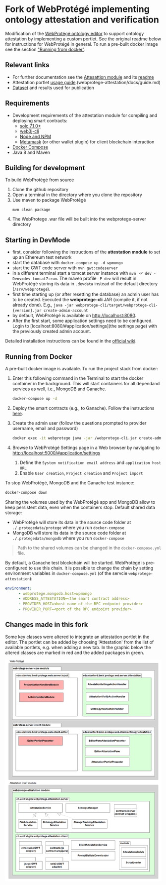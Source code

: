 Fork of WebProtégé implementing ontology attestation and verification
==========

Modification of the [WebProtégé ontology editor](https://github.com/protegeproject/webprotege) to support ontology attestation by implementing a custom portlet. See the original readme below for 
instructions for WebProtégé in general. To run a pre-built docker image see the section ["Running from docker"](#running-from-docker).

## Relevant links
- For further documentation see the [Attesattion module](webprotege-attestation) and its [readme](webprotege-attestation/readme.md)
- Attestation portlet [usage guide](docs/guide.md).(webprotege-attestation/docs/guide.md)
- [Dataset](https://github.com/curtys/webprotege-attestation/tree/master/dataset) and results used for publication

## Requirements

- Development requirements of the attestation module for compiling and deploying smart contracts:
   - [solc 7.1.0+](https://docs.soliditylang.org/en/v0.8.10/installing-solidity.html#linux-packages) 
   - [web3j-cli](http://docs.web3j.io/4.8.7/command_line_tools/) 
   - [Node and NPM](https://nodejs.org/en/)
   - [Metamask](metamask.io) (or other wallet plugin) for client blockchain interaction
- [Docker Compose](https://docs.docker.com/compose/install/)
- Java 8 and Maven

## Building for development

To build WebProtégé from source

1. Clone the github repository
2. Open a terminal in the directory where you clone the repository
3. Use maven to package WebProtégé
   ```
   mvn clean package
   ```
4. The WebProtege .war file will be built into the webprotege-server directory

## Starting in DevMode

- first, consider following the instructions of the **attestation module** to set up an Ethereum test network
- start the database with `docker-compose up -d wpmongo`
- start the GWT code server with `mvn gwt:codeserver`
- in a different terminal start a tomcat server instance with `mvn -P dev -Denv=dev tomcat7:run`. The maven profile `-P dev` will result in WebProtégé storing its data in `.devdata` instead of the default directory (`/srv/webprotege`).
- first time starting up (or after resetting the database) an admin user has to be created. 
  Executed the **webprotege-cli** JAR (compile it, if not already done). E.g., 
  `java -jar webprotege-cli/target/webprotege-cli-{version}.jar create-admin-account`
- by default, WebProtégé is available on [http://localhost:8080](http://localhost:8080).
- After the first start, some application settings need to be configured. Login to [localhost:8080/#application/settings](the settings page) with the previously created admin account.

Detailed installation instructions can be found in the [official wiki](https://github.com/protegeproject/webprotege/wiki/WebProt%C3%A9g%C3%A9-4.0.0-Installation).

## Running from Docker

A pre-built docker image is available. To run the project stack from docker:

1. Enter this following command in the Terminal to start the docker container in the background. This will start containers for all dependand services as well, i.e., MongoDB and Ganache.

   ```bash
   docker-compose up -d
   ```
1. Deploy the smart contracts (e.g., to Ganache). Follow the instructions [here](webprotege-attestation/README.md).

1. Create the admin user (follow the questions prompted to provider username, email and password)

   ```bash
   docker exec -it webprotege java -jar /webprotege-cli.jar create-admin-account
   ```

1. Browse to WebProtégé Settings page in a Web browser by navigating to [http://localhost:5000/#application/settings](http://localhost:5000/#application/settings)
    1. Define the `System notification email address` and `application host URL`
    2. Enable `User creation`, `Project creation` and `Project import`

To stop WebProtégé, MongoDB and the Ganache test instance:

   ```bash
   docker-compose down
   ```

Sharing the volumes used by the WebProtégé app and MongoDB allow to keep persistent data, even when the containers stop. Default shared data storage:

* WebProtégé will store its data in the source code folder at `./.protegedata/protege` where you run `docker-compose`
* MongoDB will store its data in the source code folder at `./.protegedata/mongodb` where you run `docker-compose`

> Path to the shared volumes can be changed in the `docker-compose.yml` file.

By default, a Ganache test blockchain will be started. WebProtégé is pre-configured to use this chain. It is possible to change the chain by setting environment variables in `docker-compose.yml` (of the servcie `webprotege-attestation`):
```yaml
environment:
      - webprotege.mongodb.host=wpmongo
      - ADDRESS_ATTESTATION=<the smart contract address>
      - PROVIDER_HOST=<host name of the RPC endpoint provider>
      - PROVIDER_PORT=<port of the RPC endpoint provider>  
```

## Changes made in this fork
Some key classes were altered to integrate an attestation 
portlet in the editor. The portlet can be added by choosing 'Attestation' from the list of available portlets, 
e.g. when adding a new tab.
In the graphic below the altered classes are marked in red and the added packages in green.

![docs/package_protege.png](docs/package_protege.png)
